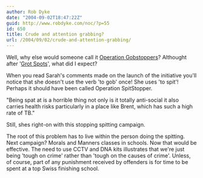 ```yaml
---
author: Rob Dyke
date: "2004-09-02T18:47:22Z"
guid: http://www.robdyke.com/noc/?p=55
id: 650
title: Crude and attention grabbing?
url: /2004/09/02/crude-and-attention-grabbing/
---
```

Well, why else would someone call it [Operation Gobstoppers](http://www.brentlibdems.org.uk/news/155.html)? Althought after '[Grot Spots](http://sarah-teather-mp.blogspot.com/2004/07/give-me-your-grot-spots.html)', what did I expect?

When you read Sarah's comments made on the launch of the initiative you'll notice that she doesn't use the verb 'to gob' once! She uses 'to spit'! Perhaps it should have been called Operation SpitStopper.

"Being spat at is a horrible thing not only is it totally anti-social it also carries health risks particularly in a place like Brent, which has such a high rate of TB."

Still, shes right-on with this stopping spitting campaign.

The root of this problem has to live within the person doing the spitting. Next campaign? Morals and Manners classes in schools. Now that would be effective. The need to use CCTV and DNA kits illustrates that we're just being 'tough on crime' rather than 'tough on the causes of crime'. Unless, of course, part of any punishment received by offenders is for time to be spent at a top Swiss finishing school.